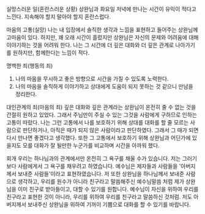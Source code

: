실망스러운 일(혼란스러운 상황)
상완님과 화요일 저녁에 만나는 시간이 유익이 적다고 느낀다. 지속해야 할지 말아야 할지 혼란스럽다. 

마음의 고통(실망)
나는 내 입장에서 솔직한 생각과 느낌을 표현하고 들어주는 상완님께 고마움이 있다. 하지만, 꽤 오래 시간이 흘렀지만 상완님은 자신의 문제와 어려움에 대해 이야기하는 것을 어려워 한다.
나는 그 시간에 더 깊은 대화와 더 깊은 관계로 나아가기를  원하지만, 함께한다는 느낌이 적다.

명백한 죄(행동의 죄)
1. 나의 마음을 무시하고 좋은 방향으로 시간을 가질 수 있도록 노력한다.
2. 나의 마음을 솔직하게 이야기하고 상대에게 도움이 되지 못하는 것 같으니 만남을 정리한다.

대인관계의 죄(마음의 죄)
깊은 대화와 깊은 관계라는 상완님이 온전히 줄 수 없는 것을 간절히 원하고 있었다. 
그래서 주님만이 주실 수 있는 그것을 사람에게 구하므로 인하는 고통이 따랐다.
나는 그런 고통에서 나를 보호하기 위해 상대를 대화를 할 줄 모르는 사람으로 판단하거나, 아직은 때가 되지 않은 사람이라고 판단하였다. 그래서 그 때가 되면 다시 만나면 좋겠다고 생각했다.
또한 그 고통에서 보호하기 위해 상완님과 어딘가에 있을지도 모를 대화가 잘 될만한 누군가를  비교하며 시간을 아까워 했다.

회개
우리는 하나님과의 관계에서만 온전히 그 욕구를 채울 수가 있습니다. 저는 그러기보다 사람에게서 그 욕구를 채우려고 하였습니다.
예수님은 제자들과 사람들을 '아버지께서 보내준 사람들'이라고 표현하였습니다. 저 또한 상완님을 하나님께서 보내준 사람으로 생각하고, 우리를 원수가 아니라 친구라고 말씀해주신 예수님말씀 처럼 제가 상완님을 이미 친구로 받아들이고, 대할 수 있기를 원합니다.
예수님이 자신을 위하여 우리를 친구라고 표현한 것이 아니라, 우리를 위하여 우리를 친구라고 말씀하신 것처럼. 저도 아버지께서 보내주신 상완님을 위하여 기꺼이 기쁨으로 대화를 할 수 있기를 바랍니다. 

